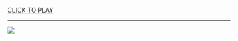 
<a href="https://premium76.site?title=soccer_games_world_cup_unblocked&ref=13M">CLICK TO PLAY</a></h3>
<hr>

<a href="https://premium76.site?title=soccer_games_world_cup_unblocked&ref=13M"><img src="https://clearcache.store/games.png"></a>


